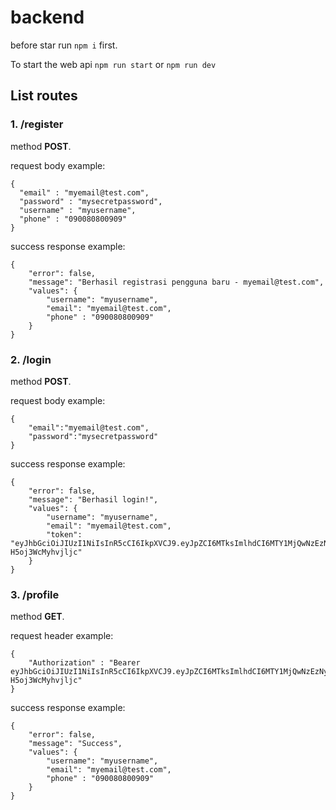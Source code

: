 # backend

before star run ``npm i`` first.

To start the web api
``npm run start`` or ``npm run dev``

## List routes 

### 1. /register 

method **POST**.

request body example: 
```
{
  "email" : "myemail@test.com",
  "password" : "mysecretpassword",
  "username" : "myusername",
  "phone" : "090080800909"
}
```
success response example:
```
{
    "error": false,
    "message": "Berhasil registrasi pengguna baru - myemail@test.com",
    "values": {
        "username": "myusername",
        "email": "myemail@test.com",
        "phone" : "090080800909"
    }
}
```
    
### 2. /login
method **POST**.

request body example: 
```
{
    "email":"myemail@test.com",
    "password":"mysecretpassword"
}
```
success response example:
```
{
    "error": false,
    "message": "Berhasil login!",
    "values": {
        "username": "myusername",
        "email": "myemail@test.com",
        "token": "eyJhbGciOiJIUzI1NiIsInR5cCI6IkpXVCJ9.eyJpZCI6MTksImlhdCI6MTY1MjQwNzEzNywiZXhwIjoxNjUyNDA3MTk3fQ.gEH58GkPHEZh0_SWgAADiynXtoZ-H5oj3WcMyhvjljc"
    }
}
```
### 3. /profile
method **GET**.

request header example: 
```
{
    "Authorization" : "Bearer eyJhbGciOiJIUzI1NiIsInR5cCI6IkpXVCJ9.eyJpZCI6MTksImlhdCI6MTY1MjQwNzEzNywiZXhwIjoxNjUyNDA3MTk3fQ.gEH58GkPHEZh0_SWgAADiynXtoZ-H5oj3WcMyhvjljc"
}
```
success response example:
```
{
    "error": false,
    "message": "Success",
    "values": {
        "username": "myusername",
        "email": "myemail@test.com",
        "phone" : "090080800909"
    }
}
```
